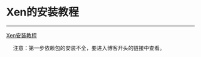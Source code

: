 # Xen的安装教程

-------------

[Xen安装教程](https://blog.csdn.net/lee_ham/article/details/83472079)

&emsp; 注意：第一步依赖包的安装不全，要进入博客开头的链接中查看。
